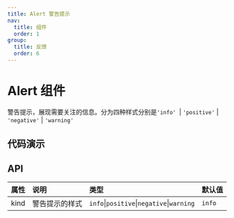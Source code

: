 ```yaml
---
title: Alert 警告提示
nav:
  title: 组件
  order: 1
group: 
  title: 反馈
  order: 6
---
```


# Alert 组件

警告提示，展现需要关注的信息。分为四种样式分别是`'info' `| `'positive'` | `'negative'` | `'warning'`

## 代码演示

<code src="./demo/basic.tsx"></code>

## API

| 属性 | 说明           | 类型                                   | 默认值 |
| :---- | :-------------- | :-------------------------------------- | :------ |
| kind | 警告提示的样式 | `info`\|`positive`\|`negative`\|`warning` | `info`   |
